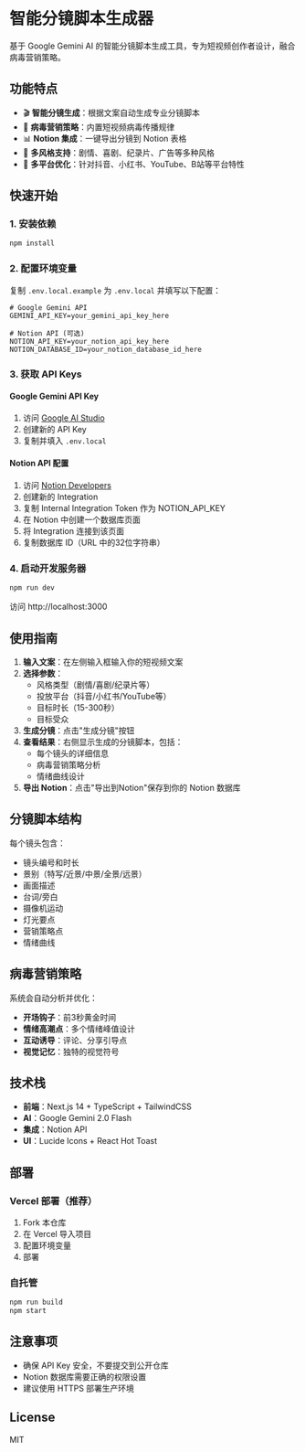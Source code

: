 # 智能分镜脚本生成器

基于 Google Gemini AI 的智能分镜脚本生成工具，专为短视频创作者设计，融合病毒营销策略。

## 功能特点

- 🎬 **智能分镜生成**：根据文案自动生成专业分镜脚本
- 🚀 **病毒营销策略**：内置短视频病毒传播规律
- 📊 **Notion 集成**：一键导出分镜到 Notion 表格
- 🎨 **多风格支持**：剧情、喜剧、纪录片、广告等多种风格
- 📱 **多平台优化**：针对抖音、小红书、YouTube、B站等平台特性

## 快速开始

### 1. 安装依赖

```bash
npm install
```

### 2. 配置环境变量

复制 `.env.local.example` 为 `.env.local` 并填写以下配置：

```env
# Google Gemini API
GEMINI_API_KEY=your_gemini_api_key_here

# Notion API (可选)
NOTION_API_KEY=your_notion_api_key_here
NOTION_DATABASE_ID=your_notion_database_id_here
```

### 3. 获取 API Keys

#### Google Gemini API Key
1. 访问 [Google AI Studio](https://makersuite.google.com/app/apikey)
2. 创建新的 API Key
3. 复制并填入 `.env.local`

#### Notion API 配置
1. 访问 [Notion Developers](https://www.notion.so/my-integrations)
2. 创建新的 Integration
3. 复制 Internal Integration Token 作为 NOTION_API_KEY
4. 在 Notion 中创建一个数据库页面
5. 将 Integration 连接到该页面
6. 复制数据库 ID（URL 中的32位字符串）

### 4. 启动开发服务器

```bash
npm run dev
```

访问 http://localhost:3000

## 使用指南

1. **输入文案**：在左侧输入框输入你的短视频文案
2. **选择参数**：
   - 风格类型（剧情/喜剧/纪录片等）
   - 投放平台（抖音/小红书/YouTube等）
   - 目标时长（15-300秒）
   - 目标受众
3. **生成分镜**：点击"生成分镜"按钮
4. **查看结果**：右侧显示生成的分镜脚本，包括：
   - 每个镜头的详细信息
   - 病毒营销策略分析
   - 情绪曲线设计
5. **导出 Notion**：点击"导出到Notion"保存到你的 Notion 数据库

## 分镜脚本结构

每个镜头包含：
- 镜头编号和时长
- 景别（特写/近景/中景/全景/远景）
- 画面描述
- 台词/旁白
- 摄像机运动
- 灯光要点
- 营销策略点
- 情绪曲线

## 病毒营销策略

系统会自动分析并优化：
- **开场钩子**：前3秒黄金时间
- **情绪高潮点**：多个情绪峰值设计
- **互动诱导**：评论、分享引导点
- **视觉记忆**：独特的视觉符号

## 技术栈

- **前端**：Next.js 14 + TypeScript + TailwindCSS
- **AI**：Google Gemini 2.0 Flash
- **集成**：Notion API
- **UI**：Lucide Icons + React Hot Toast

## 部署

### Vercel 部署（推荐）

1. Fork 本仓库
2. 在 Vercel 导入项目
3. 配置环境变量
4. 部署

### 自托管

```bash
npm run build
npm start
```

## 注意事项

- 确保 API Key 安全，不要提交到公开仓库
- Notion 数据库需要正确的权限设置
- 建议使用 HTTPS 部署生产环境

## License

MIT